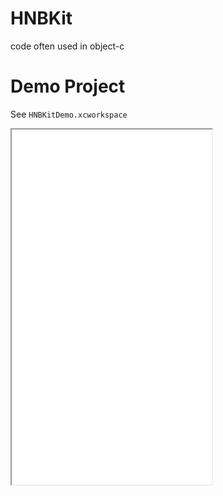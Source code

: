 # HNBKit
code often used in object-c

Demo Project
==============
See `HNBKitDemo.xcworkspace`

<iframe height=568 width=320 src="./HNBKitDemo/snapshots/demo.gif">
